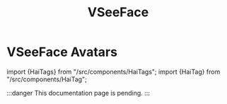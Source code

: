 ﻿---
title: VSeeFace
unlisted: true
---
# VSeeFace Avatars
import {HaiTags} from "/src/components/HaiTags";
import {HaiTag} from "/src/components/HaiTag";

<HaiTags>
<HaiTag compatibleWithVSeeFace={true} />
</HaiTags>

:::danger
This documentation page is pending.
:::
